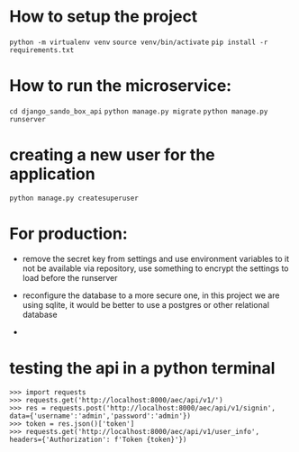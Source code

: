# How to setup the project

`python -m virtualenv venv`
`source venv/bin/activate`
`pip install -r requirements.txt`

# How to run the microservice:

`cd django_sando_box_api`
`python manage.py migrate`
`python manage.py runserver`

# creating a new user for the application

`python manage.py createsuperuser`

# For production:

- remove the secret key from settings and use environment variables to it not be available via repository, use something to encrypt the settings to load before the runserver

- reconfigure the database to a more secure one, in this project we are using sqlite, it would be better to use a postgres or other relational database

-

# testing the api in a python terminal

```
>>> import requests
>>> requests.get('http://localhost:8000/aec/api/v1/')
>>> res = requests.post('http://localhost:8000/aec/api/v1/signin', data={'username':'admin','password':'admin'})
>>> token = res.json()['token']
>>> requests.get('http://localhost:8000/aec/api/v1/user_info', headers={'Authorization': f'Token {token}'})
```